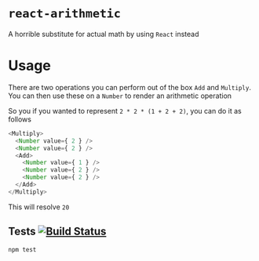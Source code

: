 # `react-arithmetic`

A horrible substitute for actual math by using `React` instead

# Usage

There are two operations you can perform out of the box `Add` and `Multiply`. You
can then use these on a `Number` to render an arithmetic operation

So you if you wanted to represent `2 * 2 * (1 + 2 + 2)`, you can do it as follows

```js
<Multiply>
  <Number value={ 2 } />
  <Number value={ 2 } />
  <Add>
    <Number value={ 1 } />
    <Number value={ 2 } />
    <Number value={ 2 } />
  </Add>
</Multiply>
```

This will resolve `20`

## Tests [![Build Status](https://travis-ci.com/SivanMehta/react-calculator.svg?branch=master)](https://travis-ci.com/SivanMehta/react-calculator)

```sh
npm test
```
